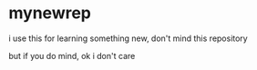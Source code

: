 # mynewrep
i use this for learning something new, don't mind this repository

but if you do mind, ok i don't care
